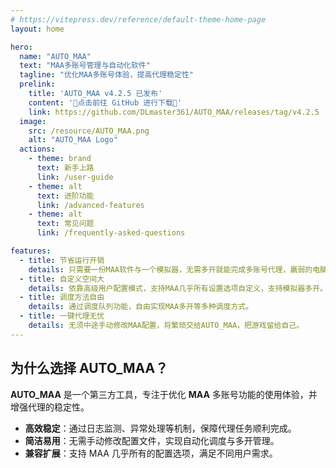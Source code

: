 ```yaml
---
# https://vitepress.dev/reference/default-theme-home-page
layout: home

hero:
  name: "AUTO_MAA"
  text: "MAA多账号管理与自动化软件"
  tagline: "优化MAA多账号体验，提高代理稳定性"
  prelink:
    title: 'AUTO_MAA v4.2.5 已发布'
    content: '🚀点击前往 GitHub 进行下载🚀'
    link: https://github.com/DLmaster361/AUTO_MAA/releases/tag/v4.2.5
  image:
    src: /resource/AUTO_MAA.png
    alt: "AUTO_MAA Logo"
  actions:
    - theme: brand
      text: 新手上路
      link: /user-guide
    - theme: alt
      text: 进阶功能
      link: /advanced-features
    - theme: alt
      text: 常见问题
      link: /frequently-asked-questions

features:
  - title: 节省运行开销
    details: 只需要一份MAA软件与一个模拟器，无需多开就能完成多账号代理，羸弱的电脑也能代理日常。
  - title: 自定义空间大
    details: 依靠高级用户配置模式，支持MAA几乎所有设置选项自定义，支持模拟器多开。
  - title: 调度方法自由
    details: 通过调度队列功能，自由实现MAA多开等多种调度方式。
  - title: 一键代理无忧
    details: 无须中途手动修改MAA配置，将繁琐交给AUTO_MAA，把游戏留给自己。
---
```


## 为什么选择 AUTO_MAA？

**AUTO_MAA** 是一个第三方工具，专注于优化 **MAA** 多账号功能的使用体验，并增强代理的稳定性。

- **高效稳定**：通过日志监测、异常处理等机制，保障代理任务顺利完成。
- **简洁易用**：无需手动修改配置文件，实现自动化调度与多开管理。
- **兼容扩展**：支持 MAA 几乎所有的配置选项，满足不同用户需求。


